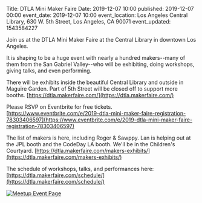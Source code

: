 Title: DTLA Mini Maker Faire
Date: 2019-12-07 10:00
published: 2019-12-07 00:00
event_date: 2019-12-07 10:00
event_location: Los Angeles Central Library, 630 W. 5th Street, Los Angeles, CA 90071
event_updated: 1543584227

Join us at the DTLA Mini Maker Faire at the Central Library in downtown Los Angeles.

It is shaping to be a huge event with nearly a hundred makers--many of them from the San Gabriel Valley--who will be exhibiting, doing workshops, giving talks, and even performing.

There will be exhibits inside the beautiful Central Library and outside in Maguire Garden. Part of 5th Street will be closed off to support more booths.
[https://dtla.makerfaire.com/](https://dtla.makerfaire.com/)

Please RSVP on Eventbrite for free tickets.
[https://www.eventbrite.com/e/2019-dtla-mini-maker-faire-registration-78303406597](https://www.eventbrite.com/e/2019-dtla-mini-maker-faire-registration-78303406597)

The list of makers is here, including Roger & Sawppy. Lan is helping out at the JPL booth and the CodeDay LA booth. We'll be in the Children's Courtyard.
[https://dtla.makerfaire.com/makers-exhibits/](https://dtla.makerfaire.com/makers-exhibits/)

The schedule of workshops, talks, and performances here:
[https://dtla.makerfaire.com/schedule/](https://dtla.makerfaire.com/schedule/)


[ ![Meetup Event Page]({filename}/images/meetup_logo_45.png) ](https://www.meetup.com/SGVTech/events/266994046/)
